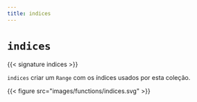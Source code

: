 ```yaml
---
title: indices
---
```


# `indices`

{{< signature indices >}}

`indices` criar um `Range` com os índices usados ​​por esta coleção.

{{< figure src="images/functions/indices.svg" >}}
